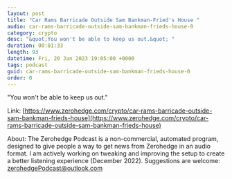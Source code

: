```yaml
---
layout: post
title: "Car Rams Barricade Outside Sam Bankman-Fried's House "
audio: car-rams-barricade-outside-sam-bankman-frieds-house-0
category: crypto
desc: "&quot;You won't be able to keep us out.&quot; "
duration: 00:01:33
length: 93
datetime: Fri, 20 Jan 2023 19:05:00 +0000
tags: podcast
guid: car-rams-barricade-outside-sam-bankman-frieds-house-0
order: 0
---
```

&quot;You won't be able to keep us out.&quot; 

Link: [https://www.zerohedge.com/crypto/car-rams-barricade-outside-sam-bankman-frieds-house](https://www.zerohedge.com/crypto/car-rams-barricade-outside-sam-bankman-frieds-house)

About: The Zerohedge Podcast is a non-commercial, automated program, designed to give people a way to get news from Zerohedge in an audio format.  I am actively working on tweaking and improving the setup to create a better listening experience (December 2022).  Suggestions are welcome: [zerohedgePodcast@outlook.com](mailto:zerohedgePodcast@outlook.com)